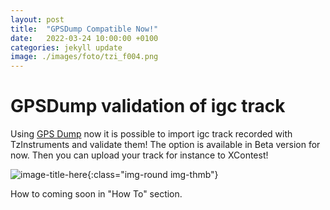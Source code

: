 ```yaml
---
layout: post
title:  "GPSDump Compatible Now!"
date:   2022-03-24 10:00:00 +0100
categories: jekyll update
image: ./images/foto/tzi_f004.png
---
```


# GPSDump validation of igc track

Using [GPS Dump](https://gpsdump.no) now it is possible to import igc track recorded with TzInstruments and validate them! The option is available in Beta version for now.
Then you can upload your track for instance to XContest!

![image-title-here]({{site.baseurl}}/images/foto/tzi_f004.png){:class="img-round img-thmb"}

How to coming soon in "How To" section.